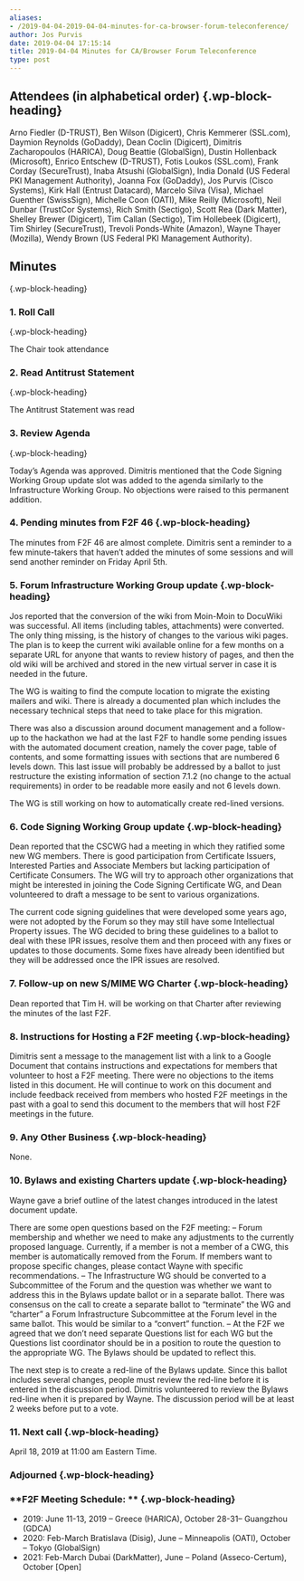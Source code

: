 ```yaml
---
aliases:
- /2019-04-04-2019-04-04-minutes-for-ca-browser-forum-teleconference/
author: Jos Purvis
date: 2019-04-04 17:15:14
title: 2019-04-04 Minutes for CA/Browser Forum Teleconference
type: post
---
```


## Attendees (in alphabetical order) {.wp-block-heading}

Arno Fiedler (D-TRUST), Ben Wilson (Digicert), Chris Kemmerer (SSL.com), Daymion Reynolds (GoDaddy), Dean Coclin (Digicert), Dimitris Zacharopoulos (HARICA), Doug Beattie (GlobalSign), Dustin Hollenback (Microsoft), Enrico Entschew (D-TRUST), Fotis Loukos (SSL.com), Frank Corday (SecureTrust), Inaba Atsushi (GlobalSign), India Donald (US Federal PKI Management Authority), Joanna Fox (GoDaddy), Jos Purvis (Cisco Systems), Kirk Hall (Entrust Datacard), Marcelo Silva (Visa), Michael Guenther (SwissSign), Michelle Coon (OATI), Mike Reilly (Microsoft), Neil Dunbar (TrustCor Systems), Rich Smith (Sectigo), Scott Rea (Dark Matter), Shelley Brewer (Digicert), Tim Callan (Sectigo), Tim Hollebeek (Digicert), Tim Shirley (SecureTrust), Trevoli Ponds-White (Amazon), Wayne Thayer (Mozilla), Wendy Brown (US Federal PKI Management Authority).

## Minutes

{.wp-block-heading}

### 1. Roll Call

{.wp-block-heading}

The Chair took attendance

### 2. Read Antitrust Statement

{.wp-block-heading}

The Antitrust Statement was read

### 3. Review Agenda

{.wp-block-heading}

Today’s Agenda was approved. Dimitris mentioned that the Code Signing Working Group update slot was added to the agenda similarly to the Infrastructure Working Group. No objections were raised to this permanent addition.

### 4. Pending minutes from F2F 46 {.wp-block-heading}

The minutes from F2F 46 are almost complete. Dimitris sent a reminder to a few minute-takers that haven’t added the minutes of some sessions and will send another reminder on Friday April 5th.

### 5. Forum Infrastructure Working Group update {.wp-block-heading}

Jos reported that the conversion of the wiki from Moin-Moin to DocuWiki was successful. All items (including tables, attachments) were converted. The only thing missing, is the history of changes to the various wiki pages. The plan is to keep the current wiki available online for a few months on a separate URL for anyone that wants to review history of pages, and then the old wiki will be archived and stored in the new virtual server in case it is needed in the future.

The WG is waiting to find the compute location to migrate the existing mailers and wiki. There is already a documented plan which includes the necessary technical steps that need to take place for this migration.

There was also a discussion around document management and a follow-up to the hackathon we had at the last F2F to handle some pending issues with the automated document creation, namely the cover page, table of contents, and some formatting issues with sections that are numbered 6 levels down. This last issue will probably be addressed by a ballot to just restructure the existing information of section 7.1.2 (no change to the actual requirements) in order to be readable more easily and not 6 levels down.

The WG is still working on how to automatically create red-lined versions.

### 6. Code Signing Working Group update {.wp-block-heading}

Dean reported that the CSCWG had a meeting in which they ratified some new WG members. There is good participation from Certificate Issuers, Interested Parties and Associate Members but lacking participation of Certificate Consumers. The WG will try to approach other organizations that might be interested in joining the Code Signing Certificate WG, and Dean volunteered to draft a message to be sent to various organizations.

The current code signing guidelines that were developed some years ago, were not adopted by the Forum so they may still have some Intellectual Property issues. The WG decided to bring these guidelines to a ballot to deal with these IPR issues, resolve them and then proceed with any fixes or updates to those documents. Some fixes have already been identified but they will be addressed once the IPR issues are resolved.

### 7. Follow-up on new S/MIME WG Charter {.wp-block-heading}

Dean reported that Tim H. will be working on that Charter after reviewing the minutes of the last F2F.

### 8. Instructions for Hosting a F2F meeting {.wp-block-heading}

Dimitris sent a message to the management list with a link to a Google Document that contains instructions and expectations for members that volunteer to host a F2F meeting. There were no objections to the items listed in this document. He will continue to work on this document and include feedback received from members who hosted F2F meetings in the past with a goal to send this document to the members that will host F2F meetings in the future.

### 9. Any Other Business {.wp-block-heading}

None.

### 10. Bylaws and existing Charters update {.wp-block-heading}

Wayne gave a brief outline of the latest changes introduced in the latest document update.

There are some open questions based on the F2F meeting:
– Forum membership and whether we need to make any adjustments to the currently proposed language. Currently, if a member is not a member of a CWG, this member is automatically removed from the Forum. If members want to propose specific changes, please contact Wayne with specific recommendations.
– The Infrastructure WG should be converted to a Subcommittee of the Forum and the question was whether we want to address this in the Bylaws update ballot or in a separate ballot. There was consensus on the call to create a separate ballot to “terminate” the WG and “charter” a Forum Infrastructure Subcommittee at the Forum level in the same ballot. This would be similar to a “convert” function.
– At the F2F we agreed that we don’t need separate Questions list for each WG but the Questions list coordinator should be in a position to route the question to the appropriate WG. The Bylaws should be updated to reflect this.

The next step is to create a red-line of the Bylaws update. Since this ballot includes several changes, people must review the red-line before it is entered in the discussion period. Dimitris volunteered to review the Bylaws red-line when it is prepared by Wayne. The discussion period will be at least 2 weeks before put to a vote.

### 11. Next call {.wp-block-heading}

April 18, 2019 at 11:00 am Eastern Time.

### Adjourned {.wp-block-heading}

### **F2F Meeting Schedule: ** {.wp-block-heading}

- 2019: June 11-13, 2019 – Greece (HARICA), October 28-31– Guangzhou (GDCA)
- 2020: Feb-March Bratislava (Disig), June – Minneapolis (OATI), October – Tokyo (GlobalSign)
- 2021: Feb-March Dubai (DarkMatter), June – Poland (Asseco-Certum), October \[Open\]